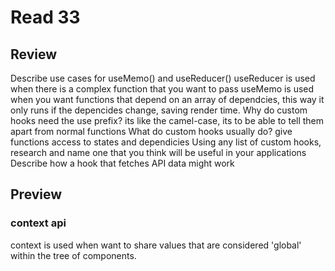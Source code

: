 # Read 33

## Review

Describe use cases for useMemo() and useReducer()
useReducer is used when there is a complex function that you want to pass
useMemo is used when you want functions that depend on an array of dependcies, this way it only runs if the depencides change, saving render time.
Why do custom hooks need the use prefix?
its like the camel-case, its to be able to tell them apart from normal functions
What do custom hooks usually do?
give functions access to states and dependicies
Using any list of custom hooks, research and name one that you think will be useful in your applications
Describe how a hook that fetches API data might work


## Preview

### context api

context is used when want to share values that are considered 'global' within the tree of components.

